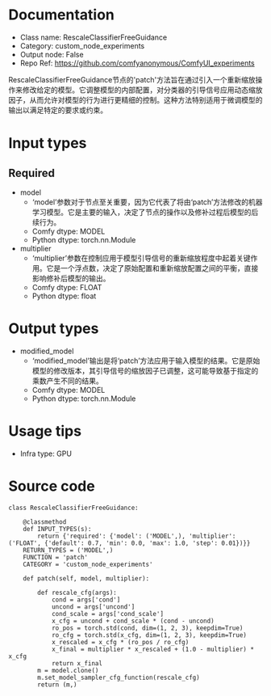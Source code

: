# Documentation
- Class name: RescaleClassifierFreeGuidance
- Category: custom_node_experiments
- Output node: False
- Repo Ref: https://github.com/comfyanonymous/ComfyUI_experiments

RescaleClassifierFreeGuidance节点的'patch'方法旨在通过引入一个重新缩放操作来修改给定的模型。它调整模型的内部配置，对分类器的引导信号应用动态缩放因子，从而允许对模型的行为进行更精细的控制。这种方法特别适用于微调模型的输出以满足特定的要求或约束。

# Input types
## Required
- model
    - ‘model’参数对于节点至关重要，因为它代表了将由‘patch’方法修改的机器学习模型。它是主要的输入，决定了节点的操作以及修补过程后模型的后续行为。
    - Comfy dtype: MODEL
    - Python dtype: torch.nn.Module
- multiplier
    - ‘multiplier’参数在控制应用于模型引导信号的重新缩放程度中起着关键作用。它是一个浮点数，决定了原始配置和重新缩放配置之间的平衡，直接影响修补后模型的输出。
    - Comfy dtype: FLOAT
    - Python dtype: float

# Output types
- modified_model
    - ‘modified_model’输出是将‘patch’方法应用于输入模型的结果。它是原始模型的修改版本，其引导信号的缩放因子已调整，这可能导致基于指定的乘数产生不同的结果。
    - Comfy dtype: MODEL
    - Python dtype: torch.nn.Module

# Usage tips
- Infra type: GPU

# Source code
```
class RescaleClassifierFreeGuidance:

    @classmethod
    def INPUT_TYPES(s):
        return {'required': {'model': ('MODEL',), 'multiplier': ('FLOAT', {'default': 0.7, 'min': 0.0, 'max': 1.0, 'step': 0.01})}}
    RETURN_TYPES = ('MODEL',)
    FUNCTION = 'patch'
    CATEGORY = 'custom_node_experiments'

    def patch(self, model, multiplier):

        def rescale_cfg(args):
            cond = args['cond']
            uncond = args['uncond']
            cond_scale = args['cond_scale']
            x_cfg = uncond + cond_scale * (cond - uncond)
            ro_pos = torch.std(cond, dim=(1, 2, 3), keepdim=True)
            ro_cfg = torch.std(x_cfg, dim=(1, 2, 3), keepdim=True)
            x_rescaled = x_cfg * (ro_pos / ro_cfg)
            x_final = multiplier * x_rescaled + (1.0 - multiplier) * x_cfg
            return x_final
        m = model.clone()
        m.set_model_sampler_cfg_function(rescale_cfg)
        return (m,)
```